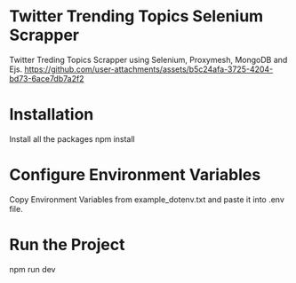# Twitter Trending Topics Selenium Scrapper
Twitter Treding Topics Scrapper using Selenium, Proxymesh, MongoDB and Ejs.
https://github.com/user-attachments/assets/b5c24afa-3725-4204-bd73-6ace7db7a2f2

# Installation
Install all the packages
npm install

# Configure Environment Variables
Copy Environment Variables from example_dotenv.txt and paste it into .env file.

# Run the Project 
npm run dev

